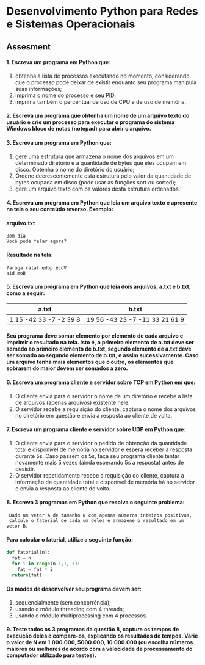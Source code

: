 # Desenvolvimento Python para Redes e Sistemas Operacionais

## Assesment

#### 1. Escreva um programa em Python que:
1. obtenha a lista de processos executando no momento, considerando que o processo pode deixar de existir enquanto seu programa manipula suas informações;
1. imprima o nome do processo e seu PID;
1. imprima também o percentual de uso de CPU e de uso de memória.


#### 2. Escreva um programa que obtenha um nome de um arquivo texto do usuário e crie um processo para executar o programa do sistema Windows bloco de notas (notepad) para abrir o arquivo.


#### 3. Escreva um programa em Python que:
1. gere uma estrutura que armazena o nome dos arquivos em um determinado diretório e a quantidade de bytes que eles ocupam em disco. Obtenha o nome do diretório do usuário;
1. Ordene decrescentemente esta estrutura pelo valor da quantidade de bytes ocupada em disco (pode usar as funções sort ou sorted);
1. gere um arquivo texto com os valores desta estrutura ordenados.


#### 4. Escreva um programa em Python que leia um arquivo texto e apresente na tela o seu conteúdo reverso. Exemplo:

#### arquivo.txt

    Bom dia
    Você pode falar agora?

#### Resultado na tela:

    ?aroga ralaf edop êcoV
    aid moB


#### 5. Escreva um programa em Python que leia dois arquivos, a.txt e b.txt, como a seguir:

a.txt | b.txt
------------ | -------------
1 15 -42 33 -7 -2 39 8 | 19 56 -43 23 -7 -11 33 21 61 9

#### Seu programa deve somar elemento por elemento de cada arquivo e imprimir o resultado na tela. Isto é, o primeiro elemento de a.txt deve ser somado ao primeiro elemento de b.txt, segundo elemento de a.txt deve ser somado ao segundo elemento de b.txt, e assim sucessivamente. Caso um arquivo tenha mais elementos que o outro, os elementos que sobrarem do maior devem ser somados a zero.



#### 6. Escreva um programa cliente e servidor sobre TCP em Python em que:

1. O cliente envia para o servidor o nome de um diretório e recebe a lista de arquivos (apenas arquivos) existente nele.
1. O servidor recebe a requisição do cliente, captura o nome dos arquivos no diretório em questão e envia a resposta ao cliente de volta.



#### 7. Escreva um programa cliente e servidor sobre UDP em Python que:

1. O cliente envia para o servidor o pedido de obtenção da quantidade total e disponível de memória no servidor e espera receber a resposta durante 5s. Caso passem os 5s, faça seu programa cliente tentar novamente mais 5 vezes (ainda esperando 5s a resposta) antes de desistir.
1. O servidor repetidamente recebe a requisição do cliente, captura a informação da quantidade total e disponível de memória há no servidor e envia a resposta ao cliente de volta.





#### 8. Escreva 3 programas em Python que resolva o seguinte problema:
     Dado um vetor A de tamanho N com apenas números inteiros positivos, 
     calcule o fatorial de cada um deles e armazene o resultado em um vetor B.

#### Para calcular o fatorial, utilize a seguinte função:
```python
def fatorial(n):
  fat = n
  for i in range(n-1,1,-1):
    fat = fat * i
  return(fat)
```
#### Os modos de desenvolver seu programa devem ser:

1. sequencialmente (sem concorrência);
1. usando o módulo threading com 4 threads;
1. usando o módulo multiprocessing com 4 processos.



#### 9. Teste todos os 3 programas da questão 8, capture os tempos de execução deles e compare-os, explicando os resultados de tempos. Varie o valor de N em 1.000.000, 5000.000, 10.000.000 (ou escolha números maiores ou melhores de acordo com a velocidade de processamento do computador utilizado para testes).
